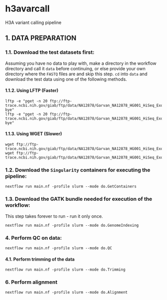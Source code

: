 # h3avarcall
H3A variant calling pipeline

## 1. DATA PREPARATION

### 1.1. Download the test datasets first:
Assuming you have no data to play with, make a directory in the workflow directory and call it ```data``` before continuing, or else provide your own directory where the ```FASTQ``` files are and skip this step. ``cd`` into ``data`` and download the test data using one of the following methods.

#### 1.1.2. Using LFTP (Faster)
```
lftp -e "pget -n 20 ftp://ftp-trace.ncbi.nih.gov/giab/ftp/data/NA12878/Garvan_NA12878_HG001_HiSeq_Exome/NIST7035_TAAGGCGA_L001_R1_001.fastq.gz; bye"
lftp -e "pget -n 20 ftp://ftp-trace.ncbi.nih.gov/giab/ftp/data/NA12878/Garvan_NA12878_HG001_HiSeq_Exome/NIST7035_TAAGGCGA_L001_R2_001.fastq.gz; bye"
```

#### 1.1.3. Using WGET (Slower)
```
wget ftp://ftp-trace.ncbi.nih.gov/giab/ftp/data/NA12878/Garvan_NA12878_HG001_HiSeq_Exome/NIST7035_TAAGGCGA_L001_R1_001.fastq.gz
wget ftp://ftp-trace.ncbi.nih.gov/giab/ftp/data/NA12878/Garvan_NA12878_HG001_HiSeq_Exome/NIST7035_TAAGGCGA_L001_R2_001.fastq.gz
```

### 1.2. Download the ```Singularity``` containers for executing the pipeline:
```
nextflow run main.nf -profile slurm --mode do.GetContainers

```

### 1.3. Download the GATK bundle needed for execution of the workflow:
This step takes forever to run - run it only once.

```
nextflow run main.nf -profile slurm --mode do.GenomeIndexing
```







### 4. Perform QC on data:
```
nextflow run main.nf -profile slurm --mode do.QC
```

#### 4.1. Perform trimming of the data
```
nextflow run main.nf -profile slurm --mode do.Trimming
```

### 6. Perform alignment
```
nextflow run main.nf -profile slurm --mode do.Alignment
```




